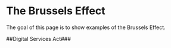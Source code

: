 # The Brussels Effect
The goal of this page is to show examples of the Brussels Effect.

##Digital Services Act###
